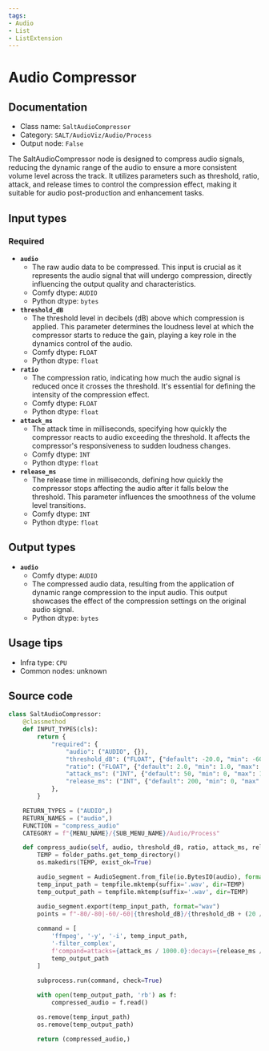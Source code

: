 ```yaml
---
tags:
- Audio
- List
- ListExtension
---
```


# Audio Compressor
## Documentation
- Class name: `SaltAudioCompressor`
- Category: `SALT/AudioViz/Audio/Process`
- Output node: `False`

The SaltAudioCompressor node is designed to compress audio signals, reducing the dynamic range of the audio to ensure a more consistent volume level across the track. It utilizes parameters such as threshold, ratio, attack, and release times to control the compression effect, making it suitable for audio post-production and enhancement tasks.
## Input types
### Required
- **`audio`**
    - The raw audio data to be compressed. This input is crucial as it represents the audio signal that will undergo compression, directly influencing the output quality and characteristics.
    - Comfy dtype: `AUDIO`
    - Python dtype: `bytes`
- **`threshold_dB`**
    - The threshold level in decibels (dB) above which compression is applied. This parameter determines the loudness level at which the compressor starts to reduce the gain, playing a key role in the dynamics control of the audio.
    - Comfy dtype: `FLOAT`
    - Python dtype: `float`
- **`ratio`**
    - The compression ratio, indicating how much the audio signal is reduced once it crosses the threshold. It's essential for defining the intensity of the compression effect.
    - Comfy dtype: `FLOAT`
    - Python dtype: `float`
- **`attack_ms`**
    - The attack time in milliseconds, specifying how quickly the compressor reacts to audio exceeding the threshold. It affects the compressor's responsiveness to sudden loudness changes.
    - Comfy dtype: `INT`
    - Python dtype: `float`
- **`release_ms`**
    - The release time in milliseconds, defining how quickly the compressor stops affecting the audio after it falls below the threshold. This parameter influences the smoothness of the volume level transitions.
    - Comfy dtype: `INT`
    - Python dtype: `float`
## Output types
- **`audio`**
    - Comfy dtype: `AUDIO`
    - The compressed audio data, resulting from the application of dynamic range compression to the input audio. This output showcases the effect of the compression settings on the original audio signal.
    - Python dtype: `bytes`
## Usage tips
- Infra type: `CPU`
- Common nodes: unknown


## Source code
```python
class SaltAudioCompressor:
    @classmethod
    def INPUT_TYPES(cls):
        return {
            "required": {
                "audio": ("AUDIO", {}),
                "threshold_dB": ("FLOAT", {"default": -20.0, "min": -60.0, "max": 0.0}),
                "ratio": ("FLOAT", {"default": 2.0, "min": 1.0, "max": 20.0}),
                "attack_ms": ("INT", {"default": 50, "min": 0, "max": 1000}),
                "release_ms": ("INT", {"default": 200, "min": 0, "max": 3000}),
            },
        }

    RETURN_TYPES = ("AUDIO",)
    RETURN_NAMES = ("audio",)
    FUNCTION = "compress_audio"
    CATEGORY = f"{MENU_NAME}/{SUB_MENU_NAME}/Audio/Process"

    def compress_audio(self, audio, threshold_dB, ratio, attack_ms, release_ms):
        TEMP = folder_paths.get_temp_directory()
        os.makedirs(TEMP, exist_ok=True)

        audio_segment = AudioSegment.from_file(io.BytesIO(audio), format="wav")
        temp_input_path = tempfile.mktemp(suffix='.wav', dir=TEMP)
        temp_output_path = tempfile.mktemp(suffix='.wav', dir=TEMP)

        audio_segment.export(temp_input_path, format="wav")
        points = f"-80/-80|-60/-60|{threshold_dB}/{threshold_dB + (20 / ratio)}|20/20"
        
        command = [
            'ffmpeg', '-y', '-i', temp_input_path,
            '-filter_complex',
            f'compand=attacks={attack_ms / 1000.0}:decays={release_ms / 1000.0}:points={points}',
            temp_output_path
        ]

        subprocess.run(command, check=True)
        
        with open(temp_output_path, 'rb') as f:
            compressed_audio = f.read()

        os.remove(temp_input_path)
        os.remove(temp_output_path)

        return (compressed_audio,)

```
